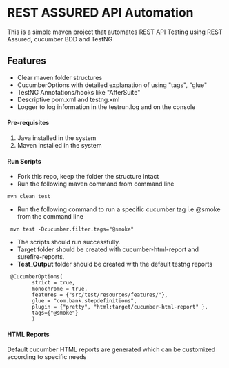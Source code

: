 # REST ASSURED API Automation

This is a simple maven project that automates REST API Testing using REST Assured, cucumber BDD and TestNG

## Features
* Clear maven folder structures
* CucumberOptions with detailed explanation of using "tags", "glue"
* TestNG Annotations/hooks like  "AfterSuite" 
* Descriptive pom.xml and testng.xml
* Logger to log information in the testrun.log and on the console 

#### Pre-requisites
1. Java installed in the system
2. Maven installed in the system


#### Run Scripts
* Fork this repo, keep the folder the structure intact
* Run the following maven command from command line 

```
mvn clean test
```
* Run the following command to run a specific cucumber tag i.e @smoke from the command line
```
 mvn test -Dcucumber.filter.tags="@smoke"
```

* The scripts should run successfully.
* Target folder should be created with cucumber-html-report and surefire-reports.
* **Test_Output** folder should be created with the default testng reports

```
 @CucumberOptions(
      	strict = true,
      	monochrome = true,
      	features = {"src/test/resources/features/"},
      	glue = "com.bank.stepdefinitions",
      	plugin = {"pretty", "html:target/cucumber-html-report" },
      	tags={"@smoke"}
        )
```

#### HTML Reports
Default cucumber HTML reports are generated which can be customized according to specific needs